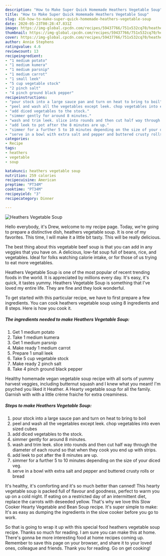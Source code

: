 ```yaml
---
description: "How to Make Super Quick Homemade Heathers Vegetable Soup"
title: "How to Make Super Quick Homemade Heathers Vegetable Soup"
slug: 416-how-to-make-super-quick-homemade-heathers-vegetable-soup
date: 2020-05-23T00:28:47.831Z
image: https://img-global.cpcdn.com/recipes/59437766/751x532cq70/heathers-vegetable-soup-recipe-main-photo.jpg
thumbnail: https://img-global.cpcdn.com/recipes/59437766/751x532cq70/heathers-vegetable-soup-recipe-main-photo.jpg
cover: https://img-global.cpcdn.com/recipes/59437766/751x532cq70/heathers-vegetable-soup-recipe-main-photo.jpg
author: Annie Stephens
ratingvalue: 4.6
reviewcount: 13
recipeingredient:
- "1 medium potato"
- "1 medium kumera"
- "1 medium parsnip"
- "1 medium carrot"
- "1 small leek"
- "5 cup vegetable stock"
- "2 pinch salt"
- "4 pinch ground black pepper"
recipeinstructions:
- "pour stock into a large sauce pan and turn on heat to bring to boil"
- "peel and wash all the vegetables except leek. chop vegetables into even sized cubes"
- "add diced vegetables to the stock."
- "simmer gently for around 8 minutes."
- "wash and trim leek. slice into rounds and then cut half way through the diameter of each round so that when they cook you end up with strips."
- "add leek to pot after the 8 minutes are up."
- "simmer for a further 5 to 10 minutes depending on the size of your diced veg."
- "serve in a bowl with extra salt and pepper and buttered crusty rolls or bread"
categories:
- Recipe
tags:
- heathers
- vegetable
- soup

katakunci: heathers vegetable soup 
nutrition: 259 calories
recipecuisine: American
preptime: "PT34M"
cooktime: "PT34M"
recipeyield: "3"
recipecategory: Dinner

---
```



![Heathers Vegetable Soup](https://img-global.cpcdn.com/recipes/59437766/751x532cq70/heathers-vegetable-soup-recipe-main-photo.jpg)

Hello everybody, it's Drew, welcome to my recipe page. Today, we're going to prepare a distinctive dish, heathers vegetable soup. It is one of my favorites. This time, I will make it a little bit tasty. This will be really delicious.

The best thing about this vegetable beef soup is that you can add in any veggies that you have on. A delicious, low-fat soup full of beans, rice, and vegetables. Ideal for folks watching calorie intake, or for those of us trying to eat more vegetables.

Heathers Vegetable Soup is one of the most popular of recent trending foods in the world. It is appreciated by millions every day. It's easy, it's quick, it tastes yummy. Heathers Vegetable Soup is something that I've loved my entire life. They are fine and they look wonderful.


To get started with this particular recipe, we have to first prepare a few ingredients. You can cook heathers vegetable soup using 8 ingredients and 8 steps. Here is how you cook it.

<!--inarticleads1-->

##### The ingredients needed to make Heathers Vegetable Soup:

1. Get 1 medium potato
1. Take 1 medium kumera
1. Get 1 medium parsnip
1. Make ready 1 medium carrot
1. Prepare 1 small leek
1. Take 5 cup vegetable stock
1. Make ready 2 pinch salt
1. Take 4 pinch ground black pepper


Healthy homemade vegan vegetable soup recipe with all sorts of yummy harvest veggies, including butternut squash and I knew what you meant! I&#39;m psyched you liked it Heather. A Hearty vegetable soup for all the family. Garnish with with a little crème fraiche for extra creaminess. 

<!--inarticleads2-->

##### Steps to make Heathers Vegetable Soup:

1. pour stock into a large sauce pan and turn on heat to bring to boil
1. peel and wash all the vegetables except leek. chop vegetables into even sized cubes
1. add diced vegetables to the stock.
1. simmer gently for around 8 minutes.
1. wash and trim leek. slice into rounds and then cut half way through the diameter of each round so that when they cook you end up with strips.
1. add leek to pot after the 8 minutes are up.
1. simmer for a further 5 to 10 minutes depending on the size of your diced veg.
1. serve in a bowl with extra salt and pepper and buttered crusty rolls or bread


It&#39;s healthy, it&#39;s comforting and it&#39;s so much better than canned! This hearty vegetable soup is packed full of flavour and goodness, perfect to warm you up on a cold night. If eating on a restricted day of an intermittent diet, replace the carrots with deseeded yellow. That&#39;s why we love this Slow Cooker Hearty Vegetable and Bean Soup recipe. It&#39;s super simple to make: It&#39;s as easy as dumping the ingredients in the slow cooker before you go to work. 

So that is going to wrap it up with this special food heathers vegetable soup recipe. Thanks so much for reading. I am sure you can make this at home. There's gonna be more interesting food at home recipes coming up. Remember to save this page on your browser, and share it to your loved ones, colleague and friends. Thank you for reading. Go on get cooking!
